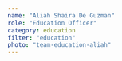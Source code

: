 ```yaml
---
name: "Aliah Shaira De Guzman"
role: "Education Officer"
category: education
filter: "education"
photo: "team-education-aliah"
---
```

